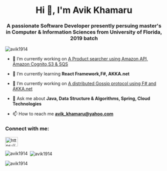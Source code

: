 <h1 align="center">Hi 👋, I'm Avik Khamaru</h1>
<h3 align="center">A passionate Software Developer presently persuing master's in Computer & Information Sciences from University of Florida, 2019 batch</h3>

<p align="left"> <img src="https://komarev.com/ghpvc/?username=avik1914&label=Profile%20views&color=0e75b6&style=flat" alt="avik1914" /> </p>

- 🔭 I’m currently working on [A Product searcher using Amazon API, Amazon Cognito,S3 & SQS](https://github.com/Avik1914/AWSHandsOn)

- 🌱 I’m currently learning **React Framework,F#, AKKA.net**

- 👯 I’m currently working on [A distributed Gossip protocol using F# and AKKA.net](https://github.com/Avik1914/Distributed-Operating-Systems-With-FSharp-and-Akka.net/tree/master/Project2)

- 💬 Ask me about **Java, Data Structure & Algorithms, Spring, Cloud Technologies**

- 📫 How to reach me **avik_khamaru@yahoo.com**

<h3 align="left">Connect with me:</h3>
<p align="left">
<a href="https://linkedin.com/in/https://www.linkedin.com/in/avikkhamaru/" target="blank"><img align="center" src="https://cdn.jsdelivr.net/npm/simple-icons@3.0.1/icons/linkedin.svg" alt="https://www.linkedin.com/in/avikkhamaru/" height="30" width="40" /></a>
</p>



<p><img align="left" src="https://github-readme-stats.vercel.app/api/top-langs?username=avik1914&show_icons=true&locale=en&layout=compact" alt="avik1914" /></p>

<p>&nbsp;<img align="center" src="https://github-readme-stats.vercel.app/api?username=avik1914&show_icons=true&locale=en" alt="avik1914" /></p>

<p><img align="center" src="https://github-readme-streak-stats.herokuapp.com/?user=avik1914&" alt="avik1914" /></p>
